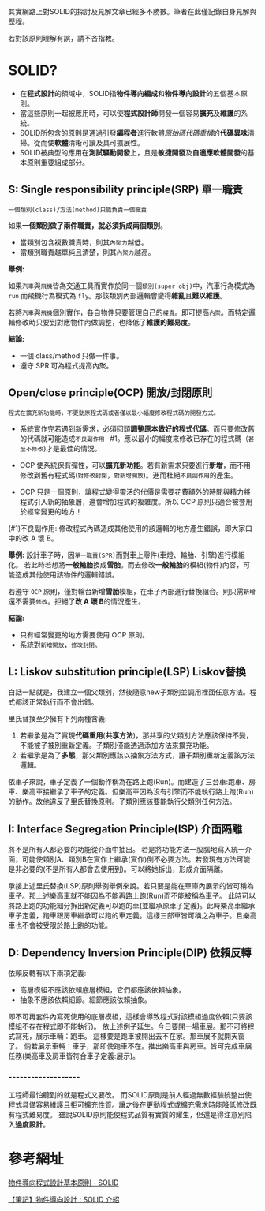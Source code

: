 其實網路上對SOLID的探討及見解文章已經多不勝數。筆者在此僅記錄自身見解與歷程。

若對該原則理解有誤，請不吝指教。

# SOLID?
 * 在**程式設計**的領域中，SOLID指**物件導向編成**和**物件導向設計**的五個基本原則。
 * 當這些原則一起被應用時，可以使**程式設計師**開發一個容易**擴充**及**維護**的系統。
 * SOLID所包含的原則是通過引發**編程者**進行軟體*原始碼代碼重構*的**代碼異味**清掃。從而使**軟體**清晰可讀及具可擴展性。
 * SOLID被典型的應用在**測試驅動開發**上，且是**敏捷開發**及**自適應軟體開發**的基本原則重要組成部分。


## S: Single responsibility principle(SRP) 單一職責
```
一個類別(class)/方法(method)只能負責一個職責
```

如果**一個類別做了兩件職責，就必須拆成兩個類別**。
 * 當類別包含複數職責時，則其`內聚力`越低。
 * 當類別職責越單純且清楚，則其`內聚力`越高。
 
**舉例:**

如果`汽車`與`飛機`皆為交通工具而實作於同一個`類別(super obj)`中，汽車行為模式為 `run` 而飛機行為模式為 `fly`。那該類別內部邏輯會變得**雜亂**且**難以維護**。
    
若將`汽車`與`飛機`個別實作，各自物件只要管理自己的`權責`。即可提高`內聚`。而特定邏輯修改時只要到對應物件內做調整，也降低了**維護的難易度**。
    
**結論:**
    
 * 一個 class/method 只做一件事。
 * 遵守 SPR 可為程式提高內聚。
 
## Open/close principle(OCP) 開放/封閉原則
```
程式在擴充新功能時，不更動原程式碼或者僅以最小幅度修改程式碼的開發方式。
```
 * 系統實作完若遇到新需求，必須回頭**調整原本做好的程式代碼**。而只要修改舊的代碼就可能造成`不良副作用 ` #1。應以最小的幅度來修改已存在的程式碼（`甚至不修改`)才是最佳的情況。

 * OCP 使系統保有彈性，可以**擴充新功能**。若有新需求只要進行**新增**，而不用修改到舊有程式碼(`對修改封閉`，`對新增開放`)。進而杜絕`不良副作用`的產生。
 
 * OCP 只是一個原則，讓程式變得靈活的代價是需要花費額外的時間與精力將程式引入新的抽象層，還會增加程式的複雜度。所以 OCP 原則只適合被套用於經常變更的地方！
 
(#1)不良副作用: 修改程式內碼造成其他使用的該邏輯的地方產生錯誤，即大家口中的改 A 壞 B。

**舉例:**
設計車子時，因`單一職責(SPR)`而對車上零件(車燈、輪胎、引擎)進行模組化。
若此時若想將**一般輪胎**換成**雪胎**。而去修改**一般輪胎**的模組(物件)內容，可能造成其他使用該物件的邏輯錯誤。

若遵守 `OCP` 原則，僅對輪台新增**雪胎**模組，在車子內部進行替換組合。則只需`新增`還不需要`修改`。拒絕了**改 A 壞 B**的情況產生。

**結論:**

 * 只有經常變更的地方需要使用 OCP 原則。
 * 系統對`新增開放`，`修改封閉`。

## L: Liskov substitution principle(LSP) Liskov替換
白話一點就是，我建立一個父類別，然後隨意new子類別並調用裡面任意方法。程式都該正常執行而不會出錯。


里氏替換至少擁有下列兩種含義:
1. 若繼承是為了實現**代碼重用**(**共享方法**)，那共享的父類別方法應該保持不變，不能被子被別重新定義。子類別僅能透過添加方法來擴充功能。
2. 若繼承是為了**多態**，那父類別應該以抽象方法方式，讓子類別重新定義該方法邏輯。


依車子來說，車子定義了一個動作稱為在路上跑(Run)。而建造了三台車:跑車、房車、樂高車接繼承了車子的定義。但樂高車因為沒有引擎而不能執行路上跑(Run)的動作。故他違反了里氏替換原則。子類別應該要能執行父類別任何方法。


## I: Interface Segregation Principle(ISP) 介面隔離
將不是所有人都必要的功能從介面中抽出。
若是將功能方法一股腦地寫入統一介面，可能使類別A、類別B在實作上繼承(實作)倒不必要方法。若發現有方法可能是非必要的(不是所有人都會去使用到)。可以將她拆出，形成介面隔離。


承接上述里氏替換(LSP)原則舉例舉例來說。若只要是能在車庫內展示的皆可稱為車子。那上述樂高車就不能因為不能再路上跑(Run)而不能被稱為車子。
此時可以將路上跑的功能細分拆出新定義可以跑的車(並繼承原車子定義)。此時樂高車繼承車子定義，跑車跟房車繼承可以跑的車定義。這樣三部車皆可稱之為車子。且樂高車也不會被受限於路上跑的功能。


## D: Dependency Inversion Principle(DIP) 依賴反轉
依賴反轉有以下兩項定義:

 * 高層模組不應該依賴底層模組，它們都應該依賴抽象。 
 * 抽象不應該依賴細節。細節應該依賴抽象。


即不可再套件內寫死使用的底層模組，這樣會導致程式對該模組過度依賴(只要該模組不存在程式即不能執行)。
依上述例子延生。今日要開一場車展。那不可將程式寫死，展示車輛：跑車。
這樣要是跑車被開出去不在家。那車展不就開天窗了。
倘若展示車輛：車子，那即使跑車不在。推出樂高車與房車。皆可完成車展任務(樂高車及房車皆符合車子定義:展示)。

### -------------------
工程師最怕聽到的就是程式又要改。
而SOLID原則是前人經過無數經驗統整出使程式具備容易維護且拒可擴充性質。讓之後在更動程式或擴充需求時能降低修改既有程式難易度。
雖說SOLID原則能使程式品質有實質的耀生，但還是得注意別陷入**過度設計**。

# 參考網址
[物件導向程式設計基本原則 - SOLID
](https://skyyen999.gitbooks.io/-study-design-pattern-in-java/content/oodPrinciple.html)

[【筆記】物件導向設計 : SOLID 介紹](http://wayne265265.pixnet.net/blog/post/114919277-%E3%80%90%E7%AD%86%E8%A8%98%E3%80%91%E7%89%A9%E4%BB%B6%E5%B0%8E%E5%90%91%E8%A8%AD%E8%A8%88-%3A-solid-%E4%BB%8B%E7%B4%B9)


